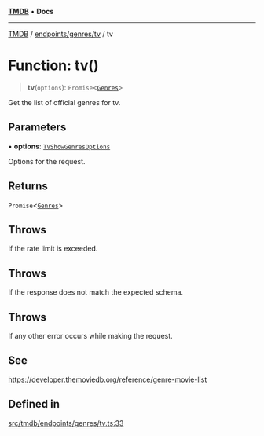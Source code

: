 [**TMDB**](../../../../README.md) • **Docs**

***

[TMDB](../../../../README.md) / [endpoints/genres/tv](../README.md) / tv

# Function: tv()

> **tv**(`options`): `Promise`\<[`Genres`](../../../../structs/Schemas/type-aliases/Genres.md)\>

Get the list of official genres for tv.

## Parameters

• **options**: [`TVShowGenresOptions`](../type-aliases/TVShowGenresOptions.md)

Options for the request.

## Returns

`Promise`\<[`Genres`](../../../../structs/Schemas/type-aliases/Genres.md)\>

## Throws

If the rate limit is exceeded.

## Throws

If the response does not match the expected schema.

## Throws

If any other error occurs while making the request.

## See

https://developer.themoviedb.org/reference/genre-movie-list

## Defined in

[src/tmdb/endpoints/genres/tv.ts:33](https://github.com/Norviah/media-hub/blob/d809718af017974e095f312fcfa8bfdf58d3e3e5/src/tmdb/endpoints/genres/tv.ts#L33)
